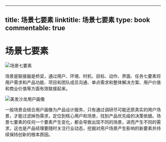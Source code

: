 
---
title: 场景七要素
linktitle: 场景七要素
type: book
commentable: true
---

# 场景七要素

![场景七要素](https://s3.ax1x.com/2020/12/22/rD325T.png)

场景是联接器是桥梁，通过用户、环境、时机、目标、动作、界面、任务七要素将用户需求和产品功能、项目和团队成员沟通、单点需求和整体解决方案、用户价值和商业价值等方面有效联接起来。

![美发沙龙用户画像](https://s3.ax1x.com/2020/12/22/rD3orR.md.png)

一般场景会结合用户画像为产品设计服务，只有通过调研尽可能还原真实的用户场景，才能过滤掉伪需求，定位到核心用户和场景，找到产品优先级的决策依据。场景七要素的任何一个要素产生变化，都会导致出现不同的场景，进而产生不同的需求，这也是产品经理要随时关注行业动态，挖掘对用户场景产生影响的新要素并持续保持创新的根本原因。

    